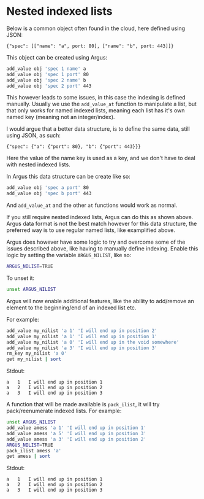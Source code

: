 # Nested indexed lists

Below is a common object often found in the cloud, here defined using JSON:

`{"spec": [["name": "a", port: 80], ["name": "b", port: 443]]}`

This object can be created using Argus:

```sh
add_value obj 'spec 1 name' a
add_value obj 'spec 1 port' 80
add_value obj 'spec 2 name' b
add_value obj 'spec 2 port' 443
```

This however leads to some issues, in this case the indexing is defined manually. Usually we use the `add_value_at` function to manipulate a list, but that only works for named indexed lists, meaning each list has it's own named key (meaning not an integer/index).

I would argue that a better data structure, is to define the same data, still using JSON, as such:

`{"spec": {"a": {"port": 80}, "b": {"port": 443}}}`

Here the value of the name key is used as a key, and we don't have to deal with nested indexed lists.

In Argus this data structure can be create like so:

```sh
add_value obj 'spec a port' 80
add_value obj 'spec b port' 443
```

And `add_value_at` and the other `at` functions would work as normal.

If you still require nested indexed lists, Argus can do this as shown above. Argus data format is not the best match however for this data structure, the preferred way is to use regular named lists, like examplified above.

Argus does however have some logic to try and overcome some of the issues described above, like having to manually define indexing. Enable this logic by setting the variable `ARGUS_NILIST`, like so:

```sh
ARGUS_NILIST=TRUE
```

To unset it:

```sh
unset ARGUS_NILIST
```

Argus will now enable additional features, like the ability to add/remove an element to the beginning/end of an indexed list etc.

For example:

```sh
add_value my_nilist 'a 1' 'I will end up in position 2'
add_value my_nilist 'a 1' 'I will end up in position 1'
add_value my_nilist 'a 0' 'I will end up in the void somewhere'
add_value my_nilist 'a 3' 'I will end up in position 3'
rm_key my_nilist 'a 0'
get my_nilist | sort
```

Stdout:

```
a	1	I will end up in position 1
a	2	I will end up in position 2
a	3	I will end up in position 3
```

A function that will be made available is `pack_ilist`, it will try pack/reenumerate indexed lists. For example:

```sh
unset ARGUS_NILIST
add_value amess 'a 1' 'I will end up in position 1'
add_value amess 'a 5' 'I will end up in position 3'
add_value amess 'a 3' 'I will end up in position 2'
ARGUS_NILIST=TRUE
pack_ilist amess 'a'
get amess | sort
```

Stdout:

```
a	1	I will end up in position 1
a	2	I will end up in position 2
a	3	I will end up in position 3
```
